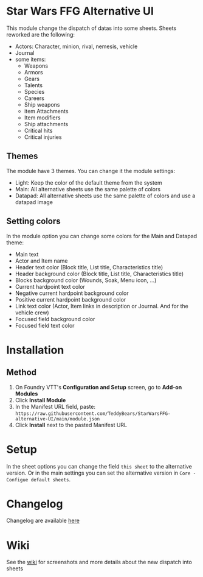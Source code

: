 
# Star Wars FFG Alternative UI

This module change the dispatch of datas into some sheets.
Sheets reworked are the following:

* Actors: Character, minion, rival, nemesis, vehicle
* Journal
* some items:
  * Weapons
  * Armors
  * Gears
  * Talents
  * Species
  * Careers
  * Ship weapons
  * item Attachments
  * Item modifiers
  * Ship attachments
  * Critical hits
  * Critical injuries

## Themes

The module have 3 themes. You can change it the module settings:

* Light: Keep the color of the default theme from the system
* Main: All alternative sheets use the same palette of colors
* Datapad: All alternative sheets use the same palette of colors and use a datapad image

## Setting colors

In the module option you can change some colors for the Main and Datapad theme:

* Main text
* Actor and Item name
* Header text color (Block title, List title, Characteristics title)
* Header background color (Block title, List title, Characteristics title)
* Blocks background color (Wounds, Soak, Menu icon, ...)
* Current hardpoint text color
* Negative current hardpoint background color
* Positive current hardpoint background color
* Link text color (Actor, Item links in description or Journal. And for the vehicle crew)
* Focused field background color
* Focused field text color

# Installation

## Method

1. On Foundry VTT's __Configuration and Setup__ screen, go to __Add-on Modules__
2. Click __Install Module__
3. In the Manifest URL field, paste: `https://raw.githubusercontent.com/TeddyBears/StarWarsFFG-alternative-UI/main/module.json`
4. Click __Install__ next to the pasted Manifest URL

# Setup

In the sheet options you can change the field `this sheet` to the alternative version.
Or in the main settings you can set the alternative version in `Core - Configue default sheets`.

# Changelog

Changelog are available [here](https://github.com/TeddyBears/StarWarsFFG-alternative-UI/blob/main/CHANGELOG.md)

# Wiki

See the [wiki](https://github.com/TeddyBears/StarWarsFFG-alternative-UI/wiki/Home) for screenshots and more details about the new dispatch into sheets
